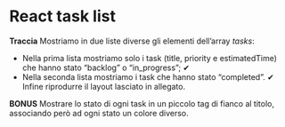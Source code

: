 # React task list

**Traccia**
Mostriamo in due liste diverse gli elementi dell’array *tasks*:
- Nella prima lista mostriamo solo i task (title, priority e estimatedTime) che hanno stato “backlog” o “in_progress”; ✔
- Nella seconda lista mostriamo i task che hanno stato “completed”. ✔
Infine riprodurre il layout lasciato in allegato. 

**BONUS**
Mostrare lo stato di ogni task in un piccolo tag di fianco al titolo, associando però ad ogni stato un colore diverso.